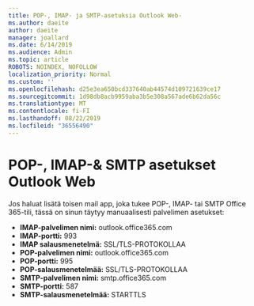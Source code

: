 ```yaml
---
title: POP-, IMAP- ja SMTP-asetuksia Outlook Web-
ms.author: daeite
author: daeite
manager: joallard
ms.date: 6/14/2019
ms.audience: Admin
ms.topic: article
ROBOTS: NOINDEX, NOFOLLOW
localization_priority: Normal
ms.custom: ''
ms.openlocfilehash: d25e3ea650bcd337640ab44574d109721639ce17
ms.sourcegitcommit: 1d98db8acb9959aba3b5e308a567ade6b62da56c
ms.translationtype: MT
ms.contentlocale: fi-FI
ms.lasthandoff: 08/22/2019
ms.locfileid: "36556490"
---
```

# <a name="pop-imap--smtp-settings-for-outlook-on-the-web"></a>POP-, IMAP-& SMTP asetukset Outlook Web

Jos haluat lisätä toisen mail app, joka tukee POP-, IMAP- tai SMTP Office 365-tili, tässä on sinun täytyy manuaalisesti palvelimen asetukset:
  
- **IMAP-palvelimen nimi:** outlook.office365.com
- **IMAP-portti:** 993
- **IMAP salausmenetelmä:** SSL/TLS-PROTOKOLLAA
- **POP-palvelimen nimi:** outlook.office365.com  
- **POP-portti:** 995  
- **POP-salausmenetelmää:** SSL/TLS-PROTOKOLLAA  
- **SMTP-palvelimen nimi:** smtp.office365.com
- **SMTP-portti:** 587
- **SMTP-salausmenetelmää:** STARTTLS